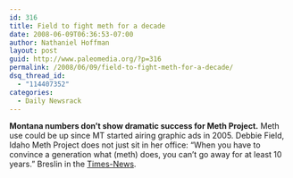 ```yaml
---
id: 316
title: Field to fight meth for a decade
date: 2008-06-09T06:36:53-07:00
author: Nathaniel Hoffman
layout: post
guid: http://www.paleomedia.org/?p=316
permalink: /2008/06/09/field-to-fight-meth-for-a-decade/
dsq_thread_id:
  - "114407352"
categories:
  - Daily Newsrack
---
```

**Montana numbers don&#8217;t show dramatic success for Meth Project.** Meth use could be up since MT started airing graphic ads in 2005. Debbie Field, Idaho Meth Project does not just sit in her office: &#8220;When you have to convince a generation what (meth) does, you can&#8217;t go away for at least 10 years.&#8221; Breslin in the [Times-News](http://www.magicvalley.com/articles/2008/06/09/news/local_state/138295.txt).